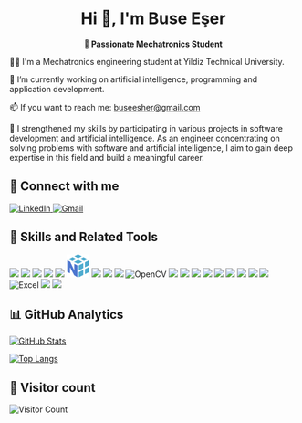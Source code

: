 <h1 align="center">Hi 👋, I'm Buse Eşer</h1>
<p align="center"><b>🌱 Passionate Mechatronics Student</b></p>

👩‍💻 I'm a Mechatronics engineering student at Yildiz Technical University.

🔭 I’m currently working on artificial intelligence, programming and application development.

📫 If you want to reach me: buseesher@gmail.com

🤖 I strengthened my skills by participating in various projects in software development and artificial intelligence. As an engineer concentrating on solving problems with software and artificial intelligence, I aim to gain deep expertise in this field and build a meaningful career.

## 🔗 Connect with me

<p align="left">
  <!-- LinkedIn -->
  <a href="https://www.linkedin.com/in/buseeser/" target="_blank">
    <img src="https://cdn.jsdelivr.net/gh/devicons/devicon/icons/linkedin/linkedin-original.svg" alt="LinkedIn" height="40" width="40"/>
  </a>

  <!-- Gmail -->
  <a href="mailto:buseesher@gmail.com" target="_blank">
    <img src="https://upload.wikimedia.org/wikipedia/commons/4/4e/Gmail_Icon.png" alt="Gmail" height="40" width="40"/>
  </a>
</p>


## 🔧 Skills and Related Tools

<p align="left">
  <!-- Python -->
  <img src="https://cdn.jsdelivr.net/gh/devicons/devicon/icons/python/python-original.svg" height="40"/>
  
  <!-- Machine Learning -->
  <img src="https://upload.wikimedia.org/wikipedia/commons/0/05/Scikit_learn_logo_small.svg" height="40"/>
  <img src="https://cdn.jsdelivr.net/gh/devicons/devicon/icons/tensorflow/tensorflow-original.svg" height="40"/>
  <img src="https://cdn.jsdelivr.net/gh/devicons/devicon/icons/pytorch/pytorch-original.svg" height="40"/>
  
  <!-- Data Analysis -->
  <img src="https://upload.wikimedia.org/wikipedia/commons/2/22/Pandas_mark.svg" height="40"/>
  <img src="https://raw.githubusercontent.com/devicons/devicon/master/icons/numpy/numpy-original.svg" height="40" alt="NumPy"/>

  
  <!-- Data Visualization -->
  <img src="https://matplotlib.org/_static/images/logo2.svg" height="40"/>
  <img src="https://seaborn.pydata.org/_static/logo-wide-lightbg.svg" height="40"/>
  <img src="https://streamlit.io/images/brand/streamlit-logo-primary-colormark-darktext.svg" height="40"/>
  
  <!-- Image Processing -->
  <img src="https://cdn.jsdelivr.net/gh/devicons/devicon/icons/opencv/opencv-original.svg" height="40" alt="OpenCV"/>
  
  <!-- SQL -->
  <img src="https://cdn.jsdelivr.net/gh/devicons/devicon/icons/mysql/mysql-original.svg" height="40"/>
  <img src="https://cdn.jsdelivr.net/gh/devicons/devicon/icons/postgresql/postgresql-original.svg" height="40"/>
  <img src="https://cdn.jsdelivr.net/gh/devicons/devicon/icons/sqlite/sqlite-original.svg" height="40"/>
  
  <!-- MATLAB -->
  <img src="https://upload.wikimedia.org/wikipedia/commons/2/21/Matlab_Logo.png" height="40"/>
  
  <!-- Arduino -->
  <img src="https://cdn.jsdelivr.net/gh/devicons/devicon/icons/arduino/arduino-original.svg" height="40"/>
  
  <!-- ROS -->
  <img src="https://raw.githubusercontent.com/ros-infrastructure/artwork/master/ros_logo.svg" height="40"/>
  
  <!-- C++ -->
  <img src="https://cdn.jsdelivr.net/gh/devicons/devicon/icons/cplusplus/cplusplus-original.svg" height="40"/>
  
  <!-- C# -->
  <img src="https://cdn.jsdelivr.net/gh/devicons/devicon/icons/csharp/csharp-original.svg" height="40"/>
  
  <!-- Flutter -->
  <img src="https://cdn.jsdelivr.net/gh/devicons/devicon/icons/flutter/flutter-original.svg" height="40"/>
  
  <!-- Excel -->
  <img src="https://cdn-icons-png.flaticon.com/512/732/732220.png" height="40" alt="Excel"/>
  
  <!-- Docker -->
  <img src="https://cdn.jsdelivr.net/gh/devicons/devicon/icons/docker/docker-original.svg" height="40"/>
  
  <!-- Kotlin -->
  <img src="https://cdn.jsdelivr.net/gh/devicons/devicon/icons/kotlin/kotlin-original.svg" height="40"/>
</p>

## 📊 GitHub Analytics 
[![GitHub Stats](https://github-readme-stats.vercel.app/api?username=buseesher&show_icons=true&theme=tokyonight&rank_icon=percentile)](https://github.com/buseesher)

[![Top Langs](https://github-readme-stats.vercel.app/api/top-langs/?username=buseesher&layout=compact&theme=tokyonight)](https://github.com/buseesher)

## 👀 Visitor count
![Visitor Count](https://profile-counter.glitch.me/buseesher/count.svg)


